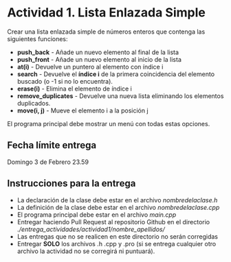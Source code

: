 # Actividad 1. Lista Enlazada Simple

Crear una lista enlazada simple de números enteros que contenga las siguientes funciones:

  - **push_back** - Añade un nuevo elemento al final de la lista
  - **push_front** - Añade un nuevo elemento al inicio de la lista 
  - **at(i)** - Devuelve un puntero al elemento con índice i
  - **search** - Devuelve el **índice i** de la primera coincidencia del elemento buscado (o -1 si no lo encuentra).
  - **erase(i)** - Elimina el elemento de índice i
  - **remove_duplicates** - Devuelve una nueva lista eliminando los elementos duplicados.
  - **move(i, j)** - Mueve el elemento i a la posición j

El programa principal debe mostrar un menú con todas estas opciones.


## Fecha límite entrega
Domingo 3 de Febrero 23.59

## Instrucciones para la entrega

  - La declaración de la clase debe estar en el archivo _nombredelaclase.h_
  - La definición de la clase debe estar en el archivo _nombredelaclase.cpp_
  - El programa principal debe estar en el archivo _main.cpp_
  - Entregar haciendo Pull Request al repositorio Github en el directorio _./entrega_actividades/actividad1/nombre_apellidos/_
  - Las entregas que no se realicen en este directorio no serán corregidas
  - Entregar **SOLO** los archivos .h .cpp y .pro (si se entrega cualquier otro archivo la actividad no se corregirá ni puntuará).
